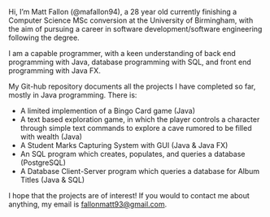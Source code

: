 Hi, I’m Matt Fallon (@mafallon94), a 28 year old currently finishing a Computer Science MSc conversion at the University of Birmingham, with the aim of pursuing a career in software development/software engineering following the degree. 

I am a capable programmer, with a keen understanding of back end programming with Java, database programming with SQL, and front end programming with Java FX.

My Git-hub repository documents all the projects I have completed so far, mostly in Java programming. There is:
- A limited implemention of a Bingo Card game (Java)
- A text based exploration game, in which the player controls a character through simple text commands to explore a cave rumored to be filled with wealth (Java)
- A Student Marks Capturing System with GUI (Java & Java FX)
- An SQL program which creates, populates, and queries a database (PostgreSQL)
- A Database Client-Server program which queries a database for Album Titles (Java & SQL)

I hope that the projects are of interest! If you would to contact me about anything, my email is fallonmatt93@gmail.com.
